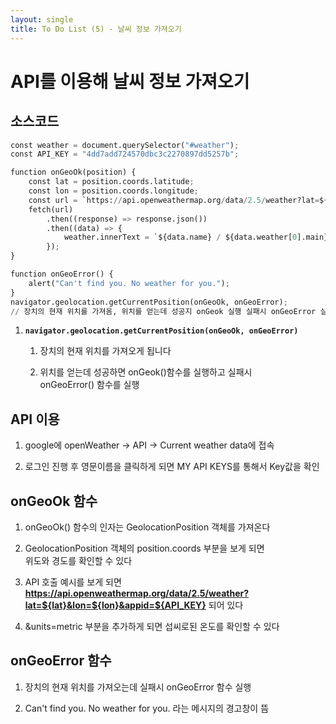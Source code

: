 ```yaml
---
layout: single
title: To Do List (5) - 날씨 정보 가져오기 
---
```

# API를 이용해 날씨 정보 가져오기 

## 소스코드 


```python
const weather = document.querySelector("#weather");
const API_KEY = "4dd7add724570dbc3c2270897dd5257b";

function onGeoOk(position) {
    const lat = position.coords.latitude;
    const lon = position.coords.longitude;
    const url = `https://api.openweathermap.org/data/2.5/weather?lat=${lat}&lon=${lon}&appid=${API_KEY}&units=metric`;
    fetch(url)
        .then((response) => response.json())
        .then((data) => {
            weather.innerText = `${data.name} / ${data.weather[0].main} / ${data.main.temp} `;
        });
}

function onGeoError() {
    alert("Can't find you. No weather for you.");
}
navigator.geolocation.getCurrentPosition(onGeoOk, onGeoError);
// 장치의 현재 위치를 가져옴, 위치를 얻는데 성공지 onGeok 실행 실패시 onGeoError 실행  
```

1. **`navigator.geolocation.getCurrentPosition(onGeoOk, onGeoError)`** 

     1) 장치의 현재 위치를 가져오게 됩니다 

     2) 위치를 얻는데 성공하면 onGeok()함수를 실행하고 실패시   
        onGeoError() 함수를 실행 

## API 이용 

1. google에 openWeather -> API -> Current weather data에 접속

2. 로그인 진행 후 영문이름을 클릭하게 되면 MY API KEYS를 통해서 Key값을 확인 

## onGeoOk 함수 

1. onGeoOk() 함수의 인자는 GeolocationPosition 객체를 가져온다 

2. GeolocationPosition 객체의 position.coords 부분을 보게 되면   
   위도와 경도를 확인할 수 있다 

3. API 호출 예시를 보게 되면 **https://api.openweathermap.org/data/2.5/weather?lat=${lat}&lon=${lon}&appid=${API_KEY}** 되어 있다 

4. &units=metric 부분을 추가하게 되면 섭씨로된 온도를 확인할 수 있다 

## onGeoError 함수 

1. 장치의 현재 위치를 가져오는데 실패시 onGeoError 함수 실행 

2. Can't find you. No weather for you. 라는 메시지의 경고창이 뜸 
